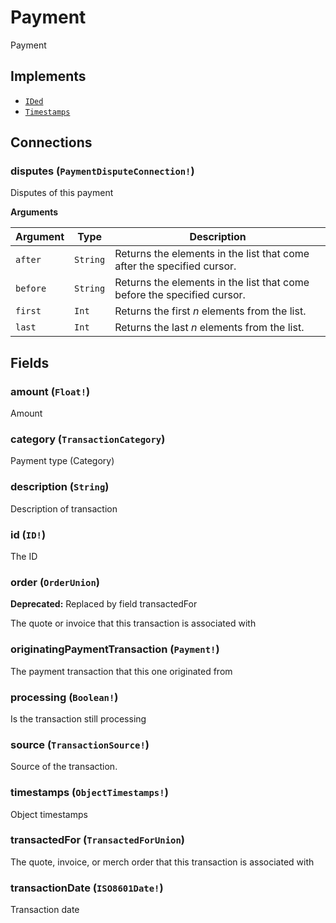 # Payment

Payment

## Implements

- [`IDed`](../interface/ided.md)
- [`Timestamps`](../interface/timestamps.md)

## Connections

### disputes (`PaymentDisputeConnection!`)
Disputes of this payment

**Arguments**

| Argument | Type | Description |
| --- | --- | --- |
| `after` | `String` | Returns the elements in the list that come after the specified cursor. |
| `before` | `String` | Returns the elements in the list that come before the specified cursor. |
| `first` | `Int` | Returns the first _n_ elements from the list. |
| `last` | `Int` | Returns the last _n_ elements from the list. |

## Fields

### amount (`Float!`)
Amount

### category (`TransactionCategory`)
Payment type (Category)

### description (`String`)
Description of transaction

### id (`ID!`)
The ID

### order (`OrderUnion`)
**Deprecated:** Replaced by field transactedFor

The quote or invoice that this transaction is associated with

### originatingPaymentTransaction (`Payment!`)
The payment transaction that this one originated from

### processing (`Boolean!`)
Is the transaction still processing

### source (`TransactionSource!`)
Source of the transaction.

### timestamps (`ObjectTimestamps!`)
Object timestamps

### transactedFor (`TransactedForUnion`)
The quote, invoice, or merch order that this transaction is associated with

### transactionDate (`ISO8601Date!`)
Transaction date
